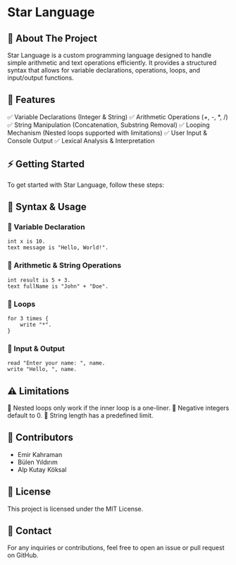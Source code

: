# Star Language

## 📌 About The Project
Star Language is a custom programming language designed to handle simple arithmetic and text operations efficiently. It provides a structured syntax that allows for variable declarations, operations, loops, and input/output functions. 

## 🚀 Features
✅ Variable Declarations (Integer & String)
✅ Arithmetic Operations (+, -, *, /)
✅ String Manipulation (Concatenation, Substring Removal)
✅ Looping Mechanism (Nested loops supported with limitations)
✅ User Input & Console Output
✅ Lexical Analysis & Interpretation

## ⚡ Getting Started
To get started with Star Language, follow these steps:

## 📜 Syntax & Usage
### 🔹 Variable Declaration
```star
int x is 10.
text message is "Hello, World!".
```

### 🔹 Arithmetic & String Operations
```star
int result is 5 + 3.
text fullName is "John" + "Doe".
```

### 🔹 Loops
```star
for 3 times {
    write "*".
}
```

### 🔹 Input & Output
```star
read "Enter your name: ", name.
write "Hello, ", name.
```

## ⚠️ Limitations
🚫 Nested loops only work if the inner loop is a one-liner.
🚫 Negative integers default to 0.
🚫 String length has a predefined limit.

## 👥 Contributors
- Emir Kahraman
- Bülen Yıldırım
- Alp Kutay Köksal

## 📄 License
This project is licensed under the MIT License.

## 📩 Contact
For any inquiries or contributions, feel free to open an issue or pull request on GitHub.

